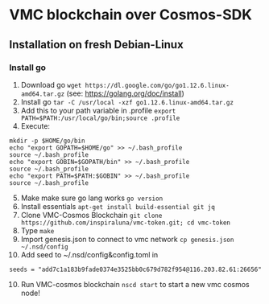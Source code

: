 # VMC blockchain over Cosmos-SDK

## Installation on fresh Debian-Linux

### Install go
1. Download go ``wget https://dl.google.com/go/go1.12.6.linux-amd64.tar.gz`` (see: https://golang.org/doc/install)
2. Install go ``tar -C /usr/local -xzf go1.12.6.linux-amd64.tar.gz``
3. Add this to your path variable in .profile ``export PATH=$PATH:/usr/local/go/bin;source .profile``
4. Execute:
```
mkdir -p $HOME/go/bin
echo "export GOPATH=$HOME/go" >> ~/.bash_profile
source ~/.bash_profile
echo "export GOBIN=$GOPATH/bin" >> ~/.bash_profile
source ~/.bash_profile
echo "export PATH=$PATH:$GOBIN" >> ~/.bash_profile
source ~/.bash_profile
```
5. Make make sure go lang works ``go version``
6. Install essentials  ``apt-get install build-essential git jq``
7. Clone VMC-Cosmos Blockchain ``git clone https://github.com/inspiraluna/vmc-token.git; cd vmc-token``
8. Type ``make``
9. Import genesis.json to connect to vmc network ``cp genesis.json ~/.nsd/config``
10. Add seed to ~/.nsd/config&config.toml in 
```
seeds = "add7c1a183b9fade0374e3525bb0c679d782f954@116.203.82.61:26656"
```
10. Run VMC-cosmos blockchain ``nscd start`` to start a new vmc cosmos node!